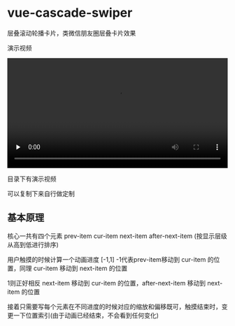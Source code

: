 # vue-cascade-swiper
层叠滚动轮播卡片，类微信朋友圈层叠卡片效果

演示视频

<video id="video" controls="" preload="none"  style="width:100%">
      <source id="mp4" src="./demo.mp4" type="video/mp4">
</video>

目录下有演示视频

可以复制下来自行做定制

## 基本原理

核心一共有四个元素 
prev-item cur-item next-item after-next-item (按显示层级从高到低进行排序)

用户触摸的时候计算一个动画进度 [-1,1] 
-1代表prev-item移动到 cur-item 的位置，同理  cur-item 移动到 next-item 的位置


1则正好相反 next-item 移动到 cur-item 的位置，after-next-item 移动到 next-item 的位置

接着只需要写每个元素在不同进度的时候对应的缩放和偏移既可，触摸结束时，变更一下位置索引(由于动画已经结束，不会看到任何变化)